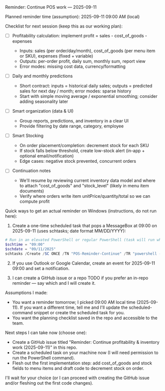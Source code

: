 Reminder: Continue POS work — 2025-09-11

Planned reminder time (assumption): 2025-09-11 09:00 AM (local)

Checklist for next session (keep this as our working plan):

- [ ] Profitability calculation: implement profit = sales - cost_of_goods - expenses
  - Inputs: sales (per order/day/month), cost_of_goods (per menu item or SKU), expenses (fixed + variable)
  - Outputs: per-order profit, daily sum, monthly sum, report view
  - Error modes: missing cost data, currency/formatting

- [ ] Daily and monthly predictions
  - Short contract: inputs = historical daily sales; outputs = predicted sales for next day / month; error modes: sparse history
  - Start with simple moving average / exponential smoothing; consider adding seasonality later

- [ ] Smart organization (data & UI)
  - Group reports, predictions, and inventory in a clear UI
  - Provide filtering by date range, category, employee

- [ ] Smart Stocking
  - On order placement/completion: decrement stock for each SKU
  - If stock falls below threshold, create low-stock alert (in-app + optional email/notification)
  - Edge cases: negative stock prevented, concurrent orders

- [ ] Continuation notes
  - We'll resume by reviewing current inventory data model and where to attach "cost_of_goods" and "stock_level" (likely in menu item documents)
  - Verify where orders write item unitPrice/quantity/total so we can compute profit

Quick ways to get an actual reminder on Windows (instructions, do not run here):

1) Create a one-time scheduled task that pops a MessageBox at 09:00 on 2025-09-11 (uses schtasks; date format MM/DD/YYYY):

```powershell
# Run in an elevated PowerShell or regular PowerShell (task will run when user is logged in)
$schtime = "09:00"
$schdate = "09/11/2025"
schtasks /Create /SC ONCE /TN "POS-Reminder-Continue" /TR "powershell -NoProfile -WindowStyle Hidden -Command \"Add-Type -AssemblyName PresentationFramework; [System.Windows.MessageBox]::Show('Reminder: Continue POS tasks — profitability, predictions, smart stocking')\"" /ST $schtime /SD $schdate /F
```

2) If you use Outlook or Google Calendar, create an event for 2025-09-11 09:00 and set a notification.

3) I can create a GitHub issue or a repo TODO if you prefer an in-repo reminder — say which and I will create it.

Assumptions I made:
- You want a reminder tomorrow; I picked 09:00 AM local time (2025-09-11). If you want a different time, tell me and I'll update the scheduled-command snippet or create the scheduled task for you.
- You want the planning checklist saved in the repo and accessible to the team.

Next steps I can take now (choose one):
- Create a GitHub issue titled "Reminder: Continue profitability & inventory work (2025-09-11)" in this repo.
- Create a scheduled task on your machine now (I will need permission to run the PowerShell command).
- Flesh out the first implementation step: add cost_of_goods and stock fields to menu items and draft code to decrement stock on order.

I'll wait for your choice (or I can proceed with creating the GitHub issue and/or fleshing out the first code changes).
